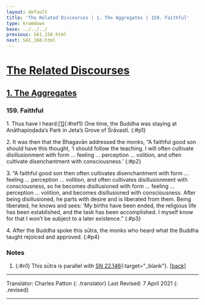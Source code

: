 ```yaml
---
layout: default
title: 'The Related Discourses | 1. The Aggregates | 159. Faithful'
type: kramdown
base: ../../../
previous: SA1_158.html
next: SA1_160.html
---
```


# [The Related Discourses](../index.html)
## [1. The Aggregates](index.html)
### 159. Faithful

1\. Thus have I heard:[\[1\]](#n1){:#ref1} One time, the Buddha was staying at Anāthapiṇḍada’s Park in Jeta’s Grove of Śrāvastī.
{:#p1}

2\. It was then that the Bhagavān addressed the monks, “A faithful good son should have this thought, ‘I should follow the teaching. I will often cultivate disillusionment with form … feeling … perception … volition, and often cultivate disenchantment with consciousness.’
{:#p2}

3\. “A faithful good son then often cultivates disenchantment with form … feeling … perception … volition, and often cultivates disillusionment with consciousness, so he becomes disillusioned with form … feeling … perception … volition, and becomes disillusioned with consciousness. After being disillusioned, he parts with desire and is liberated from them. Being liberated, he knows and sees: ‘My births have been ended, the religious life has been established, and the task has been accomplished. I myself know for that I won’t be subject to a later existence.”
{:#p3}

4\. After the Buddha spoke this sūtra, the monks who heard what the Buddha taught rejoiced and approved.
{:#p4}

### Notes

1. {:#n1} This sūtra is parallel with [SN 22.146](https://suttacentral.net/sn22.146){:target="_blank"}. [\[back\]](#ref1)

---

Translator: Charles Patton
{: .translator}
Last Revised: 7 April 2021
{: .revised}

---
